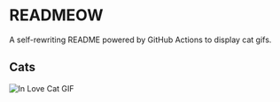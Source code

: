 # READMEOW

A self-rewriting README powered by GitHub Actions to display cat gifs.

## Cats

![In Love Cat GIF](https://media3.giphy.com/media/MDJ9IbxxvDUQM/200.gif?cid=9acd02da3n9zm2jvh20a60rgtonf5e77p88n1hzluaa8f1vu&ep=v1_gifs_search&rid=200.gif&ct=g)
